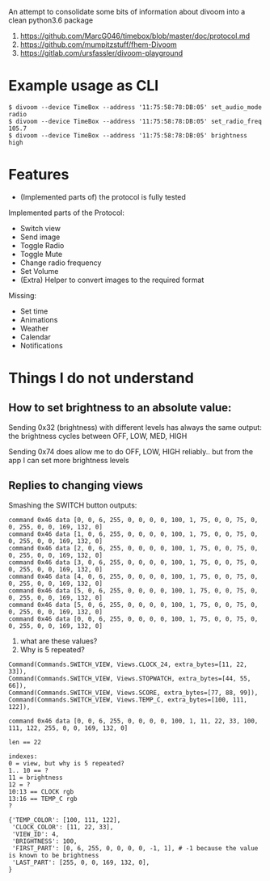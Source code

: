 An attempt to consolidate some bits of information about divoom into a clean python3.6 package
1. https://github.com/MarcG046/timebox/blob/master/doc/protocol.md
2. https://github.com/mumpitzstuff/fhem-Divoom
3. https://gitlab.com/ursfassler/divoom-playground

# Example usage as CLI
```
$ divoom --device TimeBox --address '11:75:58:78:DB:05' set_audio_mode radio 
$ divoom --device TimeBox --address '11:75:58:78:DB:05' set_radio_freq 105.7 
$ divoom --device TimeBox --address '11:75:58:78:DB:05' brightness high
```
# Features

- (Implemented parts of) the protocol is fully tested

Implemented parts of the Protocol:
- Switch view
- Send image
- Toggle Radio
- Toggle Mute
- Change radio frequency
- Set Volume
- (Extra) Helper to convert images to the required format

Missing:
- Set time
- Animations
- Weather
- Calendar
- Notifications

# Things I do not understand

## How to set brightness to an absolute value:
Sending 0x32 (brightness) with different levels has always the same output: the brightness cycles between OFF, LOW, MED, HIGH

Sending 0x74 does allow me to do OFF, LOW, HIGH reliably.. but from the app I can set more brightness levels

## Replies to changing views

Smashing the SWITCH button outputs:
```
command 0x46 data [0, 0, 6, 255, 0, 0, 0, 0, 100, 1, 75, 0, 0, 75, 0, 0, 255, 0, 0, 169, 132, 0]
command 0x46 data [1, 0, 6, 255, 0, 0, 0, 0, 100, 1, 75, 0, 0, 75, 0, 0, 255, 0, 0, 169, 132, 0]
command 0x46 data [2, 0, 6, 255, 0, 0, 0, 0, 100, 1, 75, 0, 0, 75, 0, 0, 255, 0, 0, 169, 132, 0]
command 0x46 data [3, 0, 6, 255, 0, 0, 0, 0, 100, 1, 75, 0, 0, 75, 0, 0, 255, 0, 0, 169, 132, 0]
command 0x46 data [4, 0, 6, 255, 0, 0, 0, 0, 100, 1, 75, 0, 0, 75, 0, 0, 255, 0, 0, 169, 132, 0]
command 0x46 data [5, 0, 6, 255, 0, 0, 0, 0, 100, 1, 75, 0, 0, 75, 0, 0, 255, 0, 0, 169, 132, 0]
command 0x46 data [5, 0, 6, 255, 0, 0, 0, 0, 100, 1, 75, 0, 0, 75, 0, 0, 255, 0, 0, 169, 132, 0]
command 0x46 data [0, 0, 6, 255, 0, 0, 0, 0, 100, 1, 75, 0, 0, 75, 0, 0, 255, 0, 0, 169, 132, 0]
```

1. what are these values?
2. Why is 5 repeated?


```
Command(Commands.SWITCH_VIEW, Views.CLOCK_24, extra_bytes=[11, 22, 33]),
Command(Commands.SWITCH_VIEW, Views.STOPWATCH, extra_bytes=[44, 55, 66]),
Command(Commands.SWITCH_VIEW, Views.SCORE, extra_bytes=[77, 88, 99]),
Command(Commands.SWITCH_VIEW, Views.TEMP_C, extra_bytes=[100, 111, 122]),

command 0x46 data [0, 0, 6, 255, 0, 0, 0, 0, 100, 1, 11, 22, 33, 100, 111, 122, 255, 0, 0, 169, 132, 0]
```

```
len == 22

indexes:
0 = view, but why is 5 repeated?
1.. 10 == ?
11 = brightness
12 = ?
10:13 == CLOCK rgb
13:16 == TEMP_C rgb
?
```


```
{'TEMP_COLOR': [100, 111, 122],
 'CLOCK_COLOR': [11, 22, 33],
 'VIEW_ID': 4,
 'BRIGHTNESS': 100,
 'FIRST_PART': [0, 6, 255, 0, 0, 0, 0, -1, 1], # -1 because the value is known to be brightness
 'LAST_PART': [255, 0, 0, 169, 132, 0],
}
```


